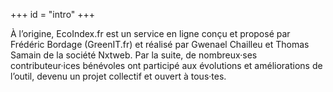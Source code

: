 +++
id = "intro"
+++

À l’origine, EcoIndex.fr est un service en ligne conçu et proposé par Frédéric Bordage (GreenIT.fr) et réalisé par
Gwenael Chailleu et Thomas Samain de la société Nxtweb. Par la suite, de nombreux·ses contributeur·ices bénévoles ont
participé aux évolutions et améliorations de l’outil, devenu un projet collectif et ouvert à tous·tes.
